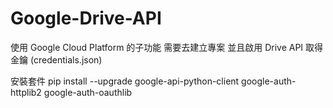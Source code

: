 # Google-Drive-API


使用 Google Cloud Platform 的子功能
需要去建立專案
並且啟用 Drive API
取得金鑰 (credentials.json)

安裝套件
pip install --upgrade google-api-python-client google-auth-httplib2 google-auth-oauthlib